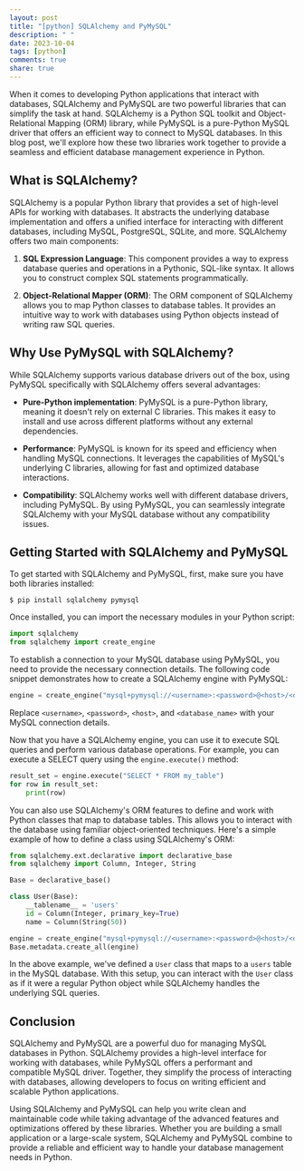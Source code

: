 ```yaml
---
layout: post
title: "[python] SQLAlchemy and PyMySQL"
description: " "
date: 2023-10-04
tags: [python]
comments: true
share: true
---
```


When it comes to developing Python applications that interact with databases, SQLAlchemy and PyMySQL are two powerful libraries that can simplify the task at hand. SQLAlchemy is a Python SQL toolkit and Object-Relational Mapping (ORM) library, while PyMySQL is a pure-Python MySQL driver that offers an efficient way to connect to MySQL databases. In this blog post, we'll explore how these two libraries work together to provide a seamless and efficient database management experience in Python.

## What is SQLAlchemy?

SQLAlchemy is a popular Python library that provides a set of high-level APIs for working with databases. It abstracts the underlying database implementation and offers a unified interface for interacting with different databases, including MySQL, PostgreSQL, SQLite, and more. SQLAlchemy offers two main components:

1. **SQL Expression Language**: This component provides a way to express database queries and operations in a Pythonic, SQL-like syntax. It allows you to construct complex SQL statements programmatically.

2. **Object-Relational Mapper (ORM)**: The ORM component of SQLAlchemy allows you to map Python classes to database tables. It provides an intuitive way to work with databases using Python objects instead of writing raw SQL queries.

## Why Use PyMySQL with SQLAlchemy?

While SQLAlchemy supports various database drivers out of the box, using PyMySQL specifically with SQLAlchemy offers several advantages:

- **Pure-Python implementation**: PyMySQL is a pure-Python library, meaning it doesn't rely on external C libraries. This makes it easy to install and use across different platforms without any external dependencies.

- **Performance**: PyMySQL is known for its speed and efficiency when handling MySQL connections. It leverages the capabilities of MySQL's underlying C libraries, allowing for fast and optimized database interactions.

- **Compatibility**: SQLAlchemy works well with different database drivers, including PyMySQL. By using PyMySQL, you can seamlessly integrate SQLAlchemy with your MySQL database without any compatibility issues.

## Getting Started with SQLAlchemy and PyMySQL

To get started with SQLAlchemy and PyMySQL, first, make sure you have both libraries installed:

```
$ pip install sqlalchemy pymysql
```

Once installed, you can import the necessary modules in your Python script:

```python
import sqlalchemy
from sqlalchemy import create_engine
```

To establish a connection to your MySQL database using PyMySQL, you need to provide the necessary connection details. The following code snippet demonstrates how to create a SQLAlchemy engine with PyMySQL:

```python
engine = create_engine("mysql+pymysql://<username>:<password>@<host>/<database_name>")
```

Replace `<username>`, `<password>`, `<host>`, and `<database_name>` with your MySQL connection details.

Now that you have a SQLAlchemy engine, you can use it to execute SQL queries and perform various database operations. For example, you can execute a SELECT query using the `engine.execute()` method:

```python
result_set = engine.execute("SELECT * FROM my_table")
for row in result_set:
    print(row)
```

You can also use SQLAlchemy's ORM features to define and work with Python classes that map to database tables. This allows you to interact with the database using familiar object-oriented techniques. Here's a simple example of how to define a class using SQLAlchemy's ORM:

```python
from sqlalchemy.ext.declarative import declarative_base
from sqlalchemy import Column, Integer, String

Base = declarative_base()

class User(Base):
    __tablename__ = 'users'
    id = Column(Integer, primary_key=True)
    name = Column(String(50))

engine = create_engine("mysql+pymysql://<username>:<password>@<host>/<database_name>")
Base.metadata.create_all(engine)
```

In the above example, we've defined a `User` class that maps to a `users` table in the MySQL database. With this setup, you can interact with the `User` class as if it were a regular Python object while SQLAlchemy handles the underlying SQL queries.

## Conclusion

SQLAlchemy and PyMySQL are a powerful duo for managing MySQL databases in Python. SQLAlchemy provides a high-level interface for working with databases, while PyMySQL offers a performant and compatible MySQL driver. Together, they simplify the process of interacting with databases, allowing developers to focus on writing efficient and scalable Python applications.

Using SQLAlchemy and PyMySQL can help you write clean and maintainable code while taking advantage of the advanced features and optimizations offered by these libraries. Whether you are building a small application or a large-scale system, SQLAlchemy and PyMySQL combine to provide a reliable and efficient way to handle your database management needs in Python.